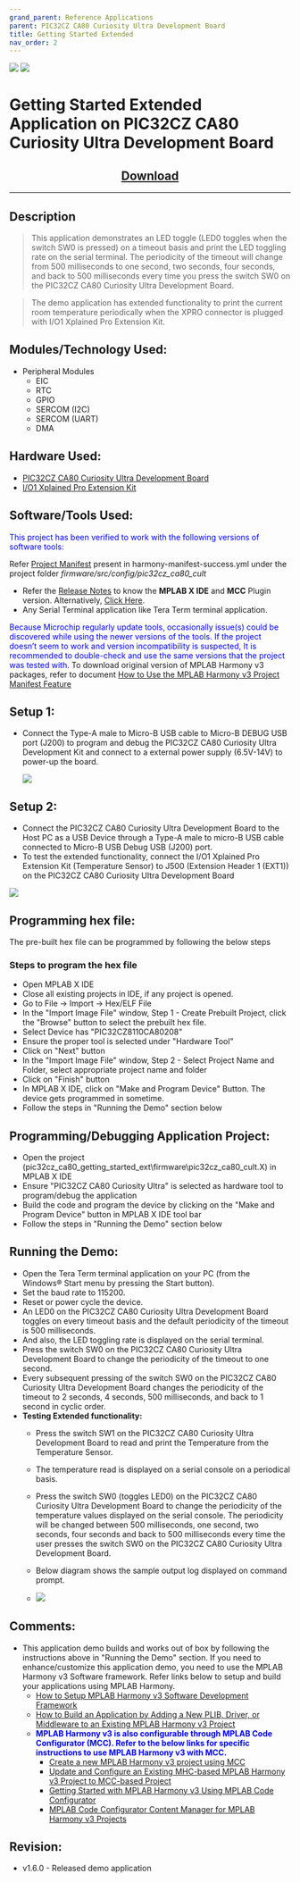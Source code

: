 ```yaml
---
grand_parent: Reference Applications
parent: PIC32CZ CA80 Curiosity Ultra Development Board
title: Getting Started Extended
nav_order: 2
---
```

<img src = "images/microchip_logo.png">
<img src = "images/microchip_mplab_harmony_logo_small.png">

# Getting Started Extended Application on PIC32CZ CA80 Curiosity Ultra Development Board
<h2 align="center"> <a href="https://github.com/Microchip-MPLAB-Harmony/reference_apps/releases/latest/download/pic32cz_ca80_getting_started_ext.zip" > Download </a> </h2>

-----
## Description

>  This application demonstrates an LED toggle (LED0 toggles when the switch SW0 is pressed) on a timeout basis and print the LED toggling rate on the serial terminal. The periodicity of the timeout will change from 500 milliseconds to one second, two seconds, four seconds, and back to 500 milliseconds every time you press the switch SW0 on the PIC32CZ CA80 Curiosity Ultra Development Board.

>  The demo application has extended functionality to print the current room temperature periodically when the XPRO connector is plugged with I/O1 Xplained Pro Extension Kit.


## Modules/Technology Used:

- Peripheral Modules
	- EIC
	- RTC
	- GPIO
	- SERCOM (I2C)
	- SERCOM (UART)
	- DMA

## Hardware Used:

- [PIC32CZ CA80 Curiosity Ultra Development Board](https://www.microchip.com/en-us/development-tool/EA61X20A)   
- [I/O1 Xplained Pro Extension Kit](https://www.microchip.com/Developmenttools/ProductDetails/ATIO1-XPRO)


## Software/Tools Used:
<span style="color:blue"> This project has been verified to work with the following versions of software tools:</span>  

Refer [Project Manifest](./firmware/src/config/pic32cz_ca80_cult/harmony-manifest-success.yml) present in harmony-manifest-success.yml under the project folder *firmware/src/config/pic32cz_ca80_cult*  
- Refer the [Release Notes](../../../release_notes.md#development-tools) to know the **MPLAB X IDE** and **MCC** Plugin version. Alternatively, [Click Here](https://github.com/Microchip-MPLAB-Harmony/reference_apps/blob/master/release_notes.md#development-tools).  
- Any Serial Terminal application like Tera Term terminal application.

<span style="color:blue"> Because Microchip regularly update tools, occasionally issue(s) could be discovered while using the newer versions of the tools. If the project doesn’t seem to work and version incompatibility is suspected, It is recommended to double-check and use the same versions that the project was tested with. </span> To download original version of MPLAB Harmony v3 packages, refer to document [How to Use the MPLAB Harmony v3 Project Manifest Feature](https://ww1.microchip.com/downloads/en/DeviceDoc/How-to-Use-the-MPLAB-Harmony-v3-Project-Manifest-Feature-DS90003305.pdf)

## Setup 1:
- Connect the Type-A male to Micro-B USB cable to Micro-B DEBUG USB port (J200) to program and debug the PIC32CZ CA80 Curiosity Ultra Development Kit and connect to a external power supply (6.5V-14V) to power-up the board.

  <img src = "images/hardware_setup1.png">

## Setup 2:  
- Connect the PIC32CZ CA80 Curiosity Ultra Development Board to the Host PC as a USB Device through a Type-A male to micro-B USB cable connected to Micro-B USB Debug USB (J200) port.
- To test the extended functionality, connect the I/O1 Xplained Pro Extension Kit (Temperature Sensor) to J500 (Extension Header 1 (EXT1)) on the PIC32CZ CA80 Curiosity Ultra Development Board 

<img src = "images/hardware_setup2.png">

## Programming hex file:
The pre-built hex file can be programmed by following the below steps

### Steps to program the hex file
- Open MPLAB X IDE
- Close all existing projects in IDE, if any project is opened.
- Go to File -> Import -> Hex/ELF File
- In the "Import Image File" window, Step 1 - Create Prebuilt Project, click the "Browse" button to select the prebuilt hex file.
- Select Device has "PIC32CZ8110CA80208"
- Ensure the proper tool is selected under "Hardware Tool"
- Click on "Next" button
- In the "Import Image File" window, Step 2 - Select Project Name and Folder, select appropriate project name and folder
- Click on "Finish" button
- In MPLAB X IDE, click on "Make and Program Device" Button. The device gets programmed in sometime.
- Follow the steps in "Running the Demo" section below

## Programming/Debugging Application Project:
- Open the project (pic32cz_ca80_getting_started_ext\firmware\pic32cz_ca80_cult.X) in MPLAB X IDE
- Ensure "PIC32CZ CA80 Curiosity Ultra" is selected as hardware tool to program/debug the application
- Build the code and program the device by clicking on the "Make and Program Device" button in MPLAB X IDE tool bar
- Follow the steps in "Running the Demo" section below

## Running the Demo:
- Open the Tera Term terminal application on your PC (from the Windows® Start menu by pressing the Start button).
- Set the baud rate to 115200.
- Reset or power cycle the device.
- An LED0 on the PIC32CZ CA80 Curiosity Ultra Development Board toggles on every timeout basis and the default periodicity of the timeout is 500 milliseconds.
- And also, the LED toggling rate is displayed on the serial terminal.
- Press the switch SW0 on the PIC32CZ CA80 Curiosity Ultra Development Board to change the periodicity of the timeout to one second.
- Every subsequent pressing of the switch SW0 on the PIC32CZ CA80 Curiosity Ultra Development Board changes the periodicity of the timeout to 2 seconds, 4 seconds, 500 milliseconds, and back to 1 second in cyclic order.
- **Testing Extended functionality:**
	- Press the switch SW1 on the PIC32CZ CA80 Curiosity Ultra Development Board to read and print the Temperature from the Temperature Sensor.
	- The temperature read is displayed on a serial console on a periodical basis.
	- Press the switch SW0 (toggles LED0) on the PIC32CZ CA80 Curiosity Ultra Development Board to change the periodicity of the temperature values displayed on the serial console. The periodicity will be changed between 500 milliseconds, one second, two seconds, four seconds and back to 500 milliseconds every time the user presses the switch SW0 on the PIC32CZ CA80 Curiosity Ultra Development Board.
	
	- Below diagram shows the sample output log displayed on command prompt.
    * <img src = "images/output.png">

## Comments:
- This application demo builds and works out of box by following the instructions above in "Running the Demo" section. If you need to enhance/customize this application demo, you need to use the MPLAB Harmony v3 Software framework. Refer links below to setup and build your applications using MPLAB Harmony.
	- [How to Setup MPLAB Harmony v3 Software Development Framework](https://ww1.microchip.com/downloads/en/DeviceDoc/How_to_Setup_MPLAB_%20Harmony_v3_Software_Development_Framework_DS90003232C.pdf)
	- [How to Build an Application by Adding a New PLIB, Driver, or Middleware to an Existing MPLAB Harmony v3 Project](http://ww1.microchip.com/downloads/en/DeviceDoc/How_to_Build_Application_Adding_PLIB_%20Driver_or_Middleware%20_to_MPLAB_Harmony_v3Project_DS90003253A.pdf)  
	- <span style="color:blue"> **MPLAB Harmony v3 is also configurable through MPLAB Code Configurator (MCC). Refer to the below links for specific instructions to use MPLAB Harmony v3 with MCC.**</span>
		- [Create a new MPLAB Harmony v3 project using MCC](https://microchipdeveloper.com/harmony3:getting-started-training-module-using-mcc)
		- [Update and Configure an Existing MHC-based MPLAB Harmony v3 Project to MCC-based Project](https://microchipdeveloper.com/harmony3:update-and-configure-existing-mhc-proj-to-mcc-proj)
		- [Getting Started with MPLAB Harmony v3 Using MPLAB Code Configurator](https://www.youtube.com/watch?v=KdhltTWaDp0)
		- [MPLAB Code Configurator Content Manager for MPLAB Harmony v3 Projects](https://www.youtube.com/watch?v=PRewTzrI3iE)	

## Revision:
- v1.6.0 - Released demo application
